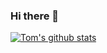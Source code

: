 ### Hi there 👋

<!--
**EccentricTom/EccentricTom** is a ✨ _special_ ✨ repository because its `README.md` (this file) appears on your GitHub profile.

Here are some ideas to get you started:

- 🔭 I’m currently working on ...
- 🌱 I’m currently learning ...
- 👯 I’m looking to collaborate on ...
- 🤔 I’m looking for help with ...
- 💬 Ask me about ...
- 📫 How to reach me: ...
- 😄 Pronouns: ...
- ⚡ Fun fact: ...
-->

[![Tom's github stats](https://github-readme-stats.vercel.app/api?username=EccentricTom&count_private=true&show_icons=true&theme=radical&hide_rank=false)](https://github.com/anuraghazra/github-readme-stats)
